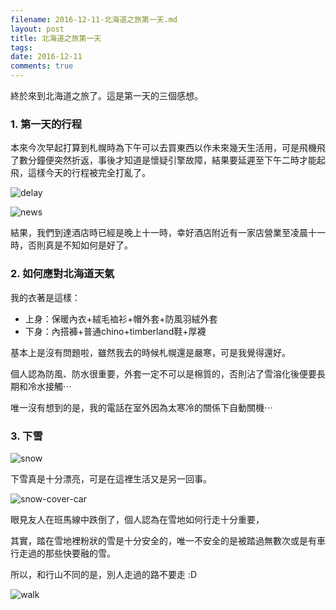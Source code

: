 ```yaml
---
filename: 2016-12-11-北海道之旅第一天.md
layout: post
title: 北海道之旅第一天
tags: 
date: 2016-12-11
comments: true
---
```



終於來到北海道之旅了。這是第一天的三個感想。

### 1. 第一天的行程

本來今次早起打算到札幌時為下午可以去買東西以作未來幾天生活用，可是飛機飛了數分鐘便突然折返，事後才知道是懷疑引擎故障，結果要延遲至下午二時才能起飛，這樣今天的行程被完全打亂了。

![delay](%20site.baseurl%20/images/20161211-4.jpg)

![news](%20site.baseurl%20/images/20161211-5.png)

結果，我們到達酒店時已經是晚上十一時，幸好酒店附近有一家店營業至凌晨十一時，否則真是不知如何是好了。

### 2. 如何應對北海道天氣

我的衣著是這樣：

* 上身：保暖內衣+絨毛裇衫+帽外套+防風羽絨外套
* 下身：內搭褲+普通chino+timberland鞋+厚襪

基本上是沒有問題啦，雖然我去的時候札幌還是嚴寒，可是我覺得還好。

個人認為防風、防水很重要，外套一定不可以是棉質的，否則沾了雪溶化後便要長期和冷水接觸⋯

唯一沒有想到的是，我的電話在室外因為太寒冷的關係下自動關機⋯

### 3. 下雪

![snow](%20site.baseurl%20/images/20161211-1.jpg)

下雪真是十分漂亮，可是在這裡生活又是另一回事。

![snow-cover-car](%20site.baseurl%20/images/20161211-2.jpg)

眼見友人在班馬線中跌倒了，個人認為在雪地如何行走十分重要，

其實，踏在雪地裡粉狀的雪是十分安全的，唯一不安全的是被踏過無數次或是有車行走過的那些快要融的雪。

所以，和行山不同的是，別人走過的路不要走 :D

![walk](%20site.baseurl%20/images/20161211-3.jpg)